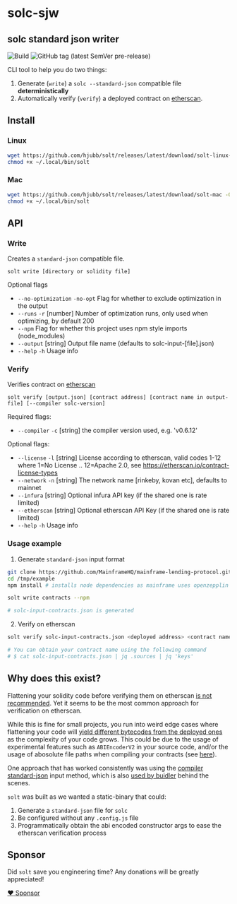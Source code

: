 # solc-sjw
## solc standard json writer
![Build](https://github.com/hjubb/solt/workflows/Build/badge.svg?branch=main) ![GitHub tag (latest SemVer pre-release)](https://img.shields.io/github/v/tag/hjubb/solc-sjw?include_prereleases)

CLI tool to help you do two things:

1. Generate (`write`) a `solc --standard-json` compatible file **deterministically**
2. Automatically verify (`verify`) a deployed contract on [etherscan](https://etherscan.io).

## Install

### Linux
```bash
wget https://github.com/hjubb/solt/releases/latest/download/solt-linux-x64 -O ~/.local/bin/solt
chmod +x ~/.local/bin/solt
```

### Mac
```bash
wget https://github.com/hjubb/solt/releases/latest/download/solt-mac -O ~/.local/bin/solt
chmod +x ~/.local/bin/solt
```

## API

### Write

Creates a `standard-json` compatible file.

`solt write [directory or solidity file]`

Optional flags
* `--no-optimization` `-no-opt` Flag for whether to exclude optimization in the output
* `--runs` `-r` [number] Number of optimization runs, only used when optimizing, by default 200
* `--npm` Flag for whether this project uses npm style imports (node_modules)
* `--output` [string] Output file name (defaults to solc-input-[file].json)
* `--help` `-h` Usage info

### Verify

Verifies contract on [etherscan](https://etherscan.io)

`solt verify [output.json] [contract address] [contract name in output-file] [--compiler solc-version]`

Required flags:
* `--compiler` `-c` [string] the compiler version used, e.g. 'v0.6.12'

Optional flags:
* `--license` `-l` [string] License according to etherscan, valid codes 1-12 where 1=No License .. 12=Apache 2.0, see https://etherscan.io/contract-license-types
* `--network` `-n` [string] The network name [rinkeby, kovan etc], defaults to mainnet
* `--infura` [string] Optional infura API key (if the shared one is rate limited)
* `--etherscan` [string] Optional etherscan API Key (if the shared one is rate limited)
* `--help` `-h` Usage info

### Usage example

1. Generate `standard-json` input format

```bash
git clone https://github.com/MainframeHQ/mainframe-lending-protocol.git /tmp/example
cd /tmp/example
npm install # installs node dependencies as mainframe uses openzepplin contracts

solt write contracts --npm

# solc-input-contracts.json is generated
```

2. Verify on etherscan

```bash
solt verify solc-input-contracts.json <deployed address> <contract name>

# You can obtain your contract name using the following command
# $ cat solc-input-contracts.json | jq .sources | jq 'keys'
```

## Why does this exist?

Flattening your solidity code before verifying them on etherscan [is not recommended](https://twitter.com/ethchris/status/1296121526601875456). Yet it seems to be the most common approach for verification on etherscan.

While this is fine for small projects, you run into weird edge cases where flattening your code will [yield different bytecodes from the deployed ones](https://github.com/UMAprotocol/protocol/issues/1807) as the complexity of your code grows. This could be due to the usage of experimental features such as `ABIEncoderV2` in your source code, and/or the usage of abosolute file paths when compiling your contracts (see [here](https://github.com/kendricktan/etherscan-verification-horrors)).

One approach that has worked consistently was using the [compiler standard-json](https://solidity.readthedocs.io/en/v0.6.12/using-the-compiler.html#compiler-input-and-output-json-description) input method, which is also [used by buidler](https://github.com/nomiclabs/buidler/pull/416) behind the scenes.

`solt` was built as we wanted a static-binary that could:

1. Generate a `standard-json` file for `solc`
2. Be configured without any `.config.js` file
3. Programmatically obtain the abi encoded constructor args to ease the etherscan verification process

## Sponsor

Did `solt` save you engineering time? Any donations will be greatly appreciated!

[:heart: Sponsor](https://github.com/sponsors/hjubb)